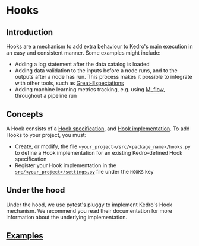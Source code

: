 # Hooks

## Introduction

Hooks are a mechanism to add extra behaviour to Kedro's main execution in an easy and consistent manner. Some examples might include:

* Adding a log statement after the data catalog is loaded
* Adding data validation to the inputs before a node runs, and to the outputs after a node has run. This process makes it possible to integrate with other tools, such as [Great-Expectations](https://docs.greatexpectations.io/en/latest/)
* Adding machine learning metrics tracking, e.g. using [MLflow](https://mlflow.org/), throughout a pipeline run

## Concepts

A Hook consists of a [Hook specification](https://github.com/kedro-org/kedro/edit/main/docs/source/extend_kedro/hookspec.md), and [Hook implementation](https://github.com/kedro-org/kedro/edit/main/docs/source/extend_kedro/hookimp.md). To add Hooks to your project, you must:

* Create, or modify, the file `<your_project>/src/<package_name>/hooks.py` to define a Hook implementation for an existing Kedro-defined Hook specification
* Register your Hook implementation in the [`src/<your_project>/settings.py`](../kedro_project_setup/settings.md) file under the `HOOKS` key

## Under the hood

Under the hood, we use [pytest's pluggy](https://pluggy.readthedocs.io/en/latest/) to implement Kedro's Hook mechanism. We recommend you read their documentation for more information about the underlying implementation.

## [Examples](https://github.com/kedro-org/kedro/edit/main/docs/source/extend_kedro/hookExamples.md)
